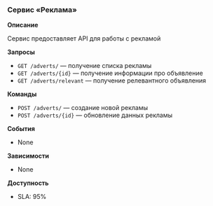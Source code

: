 ### Сервис «Реклама»

**Описание**

Сервис предоставляет API для работы с рекламой

**Запросы**

- `GET /adverts/` — получение списка рекламы
- `GET /adverts/{id}` — получение информации про объявление
- `GET /adverts/relevant` — получение релевантного объявления

**Команды**

- `POST /adverts/` — создание новой рекламы
- `POST /adverts/{id}` — обновление данных рекламы

**События**

- None

**Зависимости**

- None

**Доступность**

- SLA: 95%